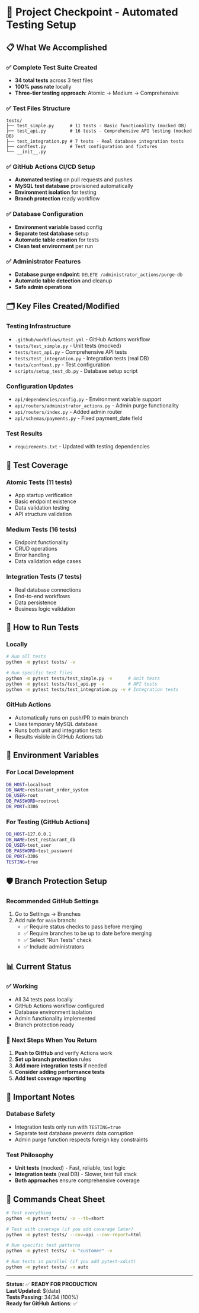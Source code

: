 # 🚀 Project Checkpoint - Automated Testing Setup

## 📋 What We Accomplished

### ✅ **Complete Test Suite Created**
- **34 total tests** across 3 test files
- **100% pass rate** locally
- **Three-tier testing approach**: Atomic → Medium → Comprehensive

### ✅ **Test Files Structure**
```
tests/
├── test_simple.py      # 11 tests - Basic functionality (mocked DB)
├── test_api.py         # 16 tests - Comprehensive API testing (mocked DB)  
├── test_integration.py # 7 tests - Real database integration tests
├── conftest.py         # Test configuration and fixtures
└── __init__.py
```

### ✅ **GitHub Actions CI/CD Setup**
- **Automated testing** on pull requests and pushes
- **MySQL test database** provisioned automatically
- **Environment isolation** for testing
- **Branch protection** ready workflow

### ✅ **Database Configuration**
- **Environment variable** based config
- **Separate test database** setup
- **Automatic table creation** for tests
- **Clean test environment** per run

### ✅ **Administrator Features**
- **Database purge endpoint**: `DELETE /administrator_actions/purge-db`
- **Automatic table detection** and cleanup
- **Safe admin operations**

## 🗂️ Key Files Created/Modified

### **Testing Infrastructure**
- `.github/workflows/test.yml` - GitHub Actions workflow
- `tests/test_simple.py` - Unit tests (mocked)
- `tests/test_api.py` - Comprehensive API tests  
- `tests/test_integration.py` - Integration tests (real DB)
- `tests/conftest.py` - Test configuration
- `scripts/setup_test_db.py` - Database setup script

### **Configuration Updates**
- `api/dependencies/config.py` - Environment variable support
- `api/routers/administrator_actions.py` - Admin purge functionality
- `api/routers/index.py` - Added admin router
- `api/schemas/payments.py` - Fixed payment_date field

### **Test Results**
- `requirements.txt` - Updated with testing dependencies

## 🧪 Test Coverage

### **Atomic Tests (11 tests)**
- App startup verification
- Basic endpoint existence  
- Data validation testing
- API structure validation

### **Medium Tests (16 tests)**
- Endpoint functionality
- CRUD operations
- Error handling
- Data validation edge cases

### **Integration Tests (7 tests)**
- Real database connections
- End-to-end workflows
- Data persistence
- Business logic validation

## 🚀 How to Run Tests

### **Locally**
```bash
# Run all tests
python -m pytest tests/ -v

# Run specific test files
python -m pytest tests/test_simple.py -v      # Unit tests
python -m pytest tests/test_api.py -v         # API tests  
python -m pytest tests/test_integration.py -v # Integration tests
```

### **GitHub Actions**
- Automatically runs on push/PR to main branch
- Uses temporary MySQL database
- Runs both unit and integration tests
- Results visible in GitHub Actions tab

## 🔧 Environment Variables

### **For Local Development**
```bash
DB_HOST=localhost
DB_NAME=restaurant_order_system  
DB_USER=root
DB_PASSWORD=rootroot
DB_PORT=3306
```

### **For Testing (GitHub Actions)**
```bash
DB_HOST=127.0.0.1
DB_NAME=test_restaurant_db
DB_USER=test_user
DB_PASSWORD=test_password
DB_PORT=3306
TESTING=true
```

## 🛡️ Branch Protection Setup

### **Recommended GitHub Settings**
1. Go to Settings → Branches
2. Add rule for `main` branch:
   - ✅ Require status checks to pass before merging
   - ✅ Require branches to be up to date before merging
   - ✅ Select "Run Tests" check
   - ✅ Include administrators

## 📊 Current Status

### **✅ Working**
- All 34 tests pass locally
- GitHub Actions workflow configured
- Database environment isolation
- Admin functionality implemented
- Branch protection ready

### **🔄 Next Steps When You Return**
1. **Push to GitHub** and verify Actions work
2. **Set up branch protection** rules
3. **Add more integration tests** if needed
4. **Consider adding performance tests**
5. **Add test coverage reporting**

## 🚨 Important Notes

### **Database Safety**
- Integration tests only run with `TESTING=true`
- Separate test database prevents data corruption
- Admin purge function respects foreign key constraints

### **Test Philosophy**
- **Unit tests** (mocked) - Fast, reliable, test logic
- **Integration tests** (real DB) - Slower, test full stack
- **Both approaches** ensure comprehensive coverage

## 📝 Commands Cheat Sheet

```bash
# Test everything
python -m pytest tests/ -v --tb=short

# Test with coverage (if you add coverage later)
python -m pytest tests/ --cov=api --cov-report=html

# Run specific test patterns
python -m pytest tests/ -k "customer" -v

# Run tests in parallel (if you add pytest-xdist)
python -m pytest tests/ -n auto
```

---

**Status**: ✅ **READY FOR PRODUCTION**  
**Last Updated**: $(date)  
**Tests Passing**: 34/34 (100%)  
**Ready for GitHub Actions**: ✅